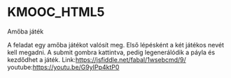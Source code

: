 # KMOOC_HTML5
Amőba játék

A feladat egy amőba játékot valósít meg.
Első lépésként a két játékos nevét kell megadni. 
A submit gombra kattintva, pedig legenerálódik a páyla és kezdődhet a játék.
Link:https://jsfiddle.net/fabal/1wsebcmd/9/
youtube:https://youtu.be/G9yIPp4ktP0
